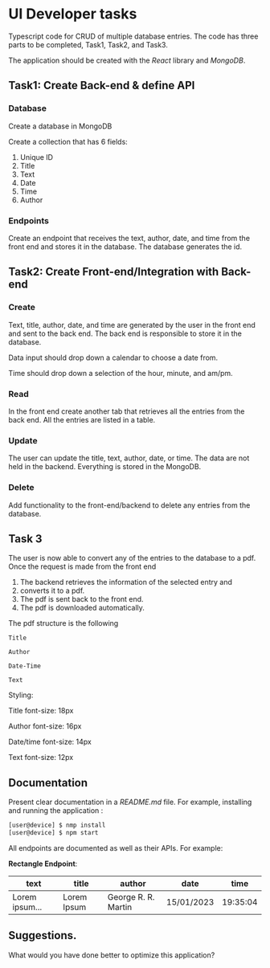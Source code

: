 # UI Developer tasks

Typescript code for CRUD of multiple database entries. The code has three parts to be completed, Task1, Task2, and Task3.

The application should be created with the *React* library and *MongoDB*.

## Task1: Create Back-end & define API

### Database
Create a database in MongoDB

Create a collection that has 6 fields:
1. Unique ID
2. Title
3. Text
4. Date
5. Time
6. Author

### Endpoints

Create an endpoint that receives the text, author, date, and time from the front end and stores it in the database. The database generates the id.

## Task2: Create Front-end/Integration with Back-end

### Create

Text, title, author, date, and time are generated by the user in the front end and sent to the back end. The back end is responsible to store it in the database.

Data input should drop down a calendar to choose a date from.

Time should drop down a selection of the hour, minute, and am/pm.

### Read

In the front end create another tab that retrieves all the entries from the back end. All the entries are listed in a table.

### Update

The user can update the title, text, author, date, or time. The data are not held in the backend. Everything is stored in the MongoDB.

### Delete

Add functionality to the front-end/backend to delete any entries from the database.

## Task 3

The user is now able to convert any of the entries to the database to a pdf. Once the request is made from the front end
1. The backend retrieves the information of the selected entry and
2. converts it to a pdf.
3. The pdf is sent back to the front end.
4. The pdf is downloaded automatically.

The pdf structure is the following
```
Title

Author

Date-Time

Text
```
Styling:

Title font-size: 18px

Author font-size: 16px

Date/time font-size: 14px

Text font-size: 12px

## Documentation

Present clear documentation in a *README.md* file.
For example, installing and running the application  :
```bash
[user@device] $ nmp install
[user@device] $ npm start
```

All endpoints are documented as well as their APIs.
For example:

__Rectangle Endpoint__:

|text|title| author | date| time |
|---|--| --|--|--|
|Lorem ipsum...|Lorem Ipsum|George R. R. Martin|15/01/2023| 19:35:04 |

## Suggestions.
What would you have done better to optimize this application?
